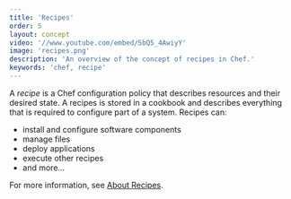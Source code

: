 ```yaml
---
title: 'Recipes'
order: 5
layout: concept
video: '//www.youtube.com/embed/5bQ5_4AwiyY'
image: 'recipes.png'
description: 'An overview of the concept of recipes in Chef.'
keywords: 'chef, recipe'
---
```


A _recipe_ is a Chef configuration policy that describes resources and their desired state. A recipes is stored in a cookbook and describes everything that is required to configure part of a system. Recipes can:

  * install and configure software components
  * manage files
  * deploy applications
  * execute other recipes
  * and more...

For more information, see [About Recipes](http://docs.opscode.com/essentials_cookbook_recipes.html).
